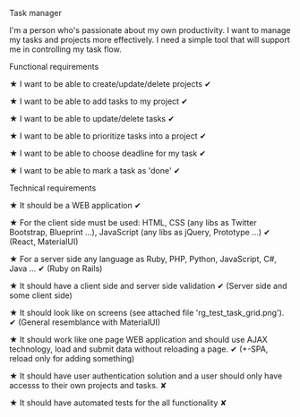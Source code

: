 Task manager

I'm a person who's passionate about my own productivity. I want to manage my tasks and projects more effectively. I need a simple tool that will support me in controlling my task flow.

Functional requirements

★ I want to be able to create/update/delete projects ✔

★ I want to be able to add tasks to my project ✔

★ I want to be able to update/delete tasks ✔

★ I want to be able to prioritize tasks into a project ✔

★ I want to be able to choose deadline for my task ✔

★ I want to be able to mark a task as 'done' ✔

Technical requirements

★ It should be a WEB application ✔

★ For the client side must be used: HTML, CSS (any libs as Twitter Bootstrap, Blueprint ...), JavaScript (any libs as jQuery, Prototype ...) ✔ (React, MaterialUI)

★ For a server side any language as Ruby, PHP, Python, JavaScript, C#, Java ... ✔ (Ruby on Rails)

★ It should have a client side and server side validation ✔ (Server side and some client side)

★ It should look like on screens (see attached file 'rg_test_task_grid.png'). ✔ (General resemblance with MaterialUI)

★ It should work like one page WEB application and should use AJAX technology, load and submit data without reloading a page. ✔ (+-SPA, reload only for adding something)

★ It should have user authentication solution and a user should only have accesss to their own projects and tasks. ✘

★ It should have automated tests for the all functionality ✘
